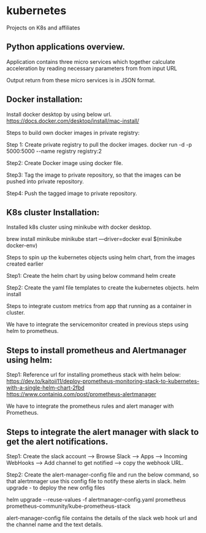 # kubernetes
Projects on K8s and affiliates

## Python applications overview. 

Application contains three micro services  which together calculate acceleration by reading necessary parameters from from input URL 

Output return from these micro services is in JSON format.

## Docker installation: 

Install docker desktop by using below url.
https://docs.docker.com/desktop/install/mac-install/

Steps to build own docker images in private registry:

Step 1: 
Create private registry to pull the docker images.
docker run -d -p 5000:5000  --name registry registry:2

Step2:
Create Docker image using docker file.

Step3:
Tag the image to private repository, so that the images can be pushed into private repository.

Step4:
Push the tagged image to private repository.


## K8s cluster Installation: 

Installed k8s cluster using minikube with docker desktop.
 
brew install minikube
minikube start —driver=docker
eval $(minikube docker-env) 

Steps to spin up the kubernetes objects using helm chart, from the images created earlier

Step1:
Create the helm chart by using below command
helm create <chart name>

Step2:
Create the yaml file templates to create the kubernetes objects.
helm install <release name> <absolute path of the chart folder>

Steps to integrate custom metrics from app that running as a container in cluster.

We have to integrate the servicemonitor created in previous steps using helm to prometheus.

## Steps to install prometheus and Alertmanager using helm: 

Step1:
Reference url for installing prometheus stack with helm  below:
https://dev.to/kaitoii11/deploy-prometheus-monitoring-stack-to-kubernetes-with-a-single-helm-chart-2fbd
https://www.containiq.com/post/prometheus-alertmanager

We have to integrate the prometheus rules and alert manager with Prometheus.

## Steps to integrate the alert manager with slack to get the alert notifications. 

Step1:
Create the slack account —> Browse Slack —> Apps —> Incoming WebHooks —> Add channel to get notified —> copy the webhook URL.

Step2:
Create the alert-manager-config file and run the below command, so that alertmnager use this config file to notify these alerts in slack.
helm upgrade - to deploy the new onfig files
  
helm upgrade --reuse-values -f alertmanager-config.yaml prometheus prometheus-community/kube-prometheus-stack 

alert-manager-config file contains the details of the slack web hook url and the channel name and the text details.

